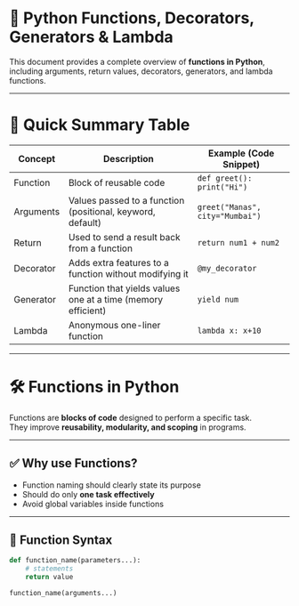 # 🐍 Python Functions, Decorators, Generators & Lambda

This document provides a complete overview of **functions in Python**, including arguments, return values, decorators, generators, and lambda functions.

---

# 📖 Quick Summary Table

| Concept        | Description                                                                 | Example (Code Snippet) |
|----------------|-----------------------------------------------------------------------------|-------------------------|
| Function       | Block of reusable code                                                      | `def greet(): print("Hi")` |
| Arguments      | Values passed to a function (positional, keyword, default)                  | `greet("Manas", city="Mumbai")` |
| Return         | Used to send a result back from a function                                  | `return num1 + num2` |
| Decorator      | Adds extra features to a function without modifying it                      | `@my_decorator` |
| Generator      | Function that yields values one at a time (memory efficient)                | `yield num` |
| Lambda         | Anonymous one-liner function                                                | `lambda x: x+10` |

---

# 🛠️ Functions in Python

Functions are **blocks of code** designed to perform a specific task.  
They improve **reusability, modularity, and scoping** in programs.

---

## ✅ Why use Functions?
- Function naming should clearly state its purpose
- Should do only **one task effectively**
- Avoid global variables inside functions

---

## 📌 Function Syntax
```python
def function_name(parameters...):
    # statements
    return value

function_name(arguments...)
```
